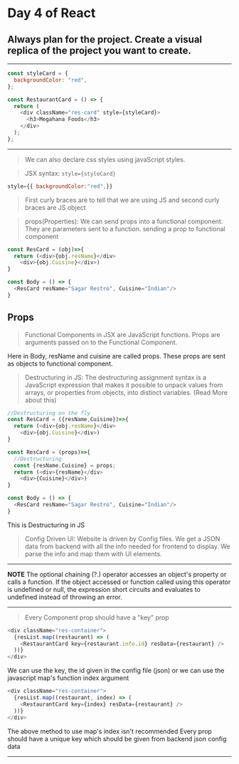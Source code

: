 # Day 4 of React

## Always plan for the project. Create a visual replica of the project you want to create.

---

```js
const styleCard = {
  backgroundColor: "red",
};

const RestaurantCard = () => {
  return (
    <div className="res-card" style={styleCard}>
      <h3>Megahana Foods</h3>
    </div>
  );
};
```

---

> We can also declare css styles using javaScript styles.

> JSX syntax: `style={styleCard}`

```js
style={{ backgroundColor:"red",}}
```

> First curly braces are to tell that we are using JS and second curly braces are JS object

> props(Properties): We can send props into a functional component. They are parameters sent to a function. sending a prop to functional component

```js
const ResCard = (obj)=>{
  return (<div>{obj.resName}</div>
    <div>{obj.Cuisine}</div>)
}

const Body = () => {
  <ResCard resName="Sagar Restro", Cuisine="Indian"/>
}
```

## Props

> Functional Components in JSX are JavaScript functions. Props are arguments passed on to the Functional Component.

Here in Body, resName and cuisine are called props. These props are sent as objects to functional component.

> Destructuring in JS: The destructuring assignment syntax is a JavaScript expression that makes it possible to unpack values from arrays, or properties from objects, into distinct variables. (Read More about this)

```js
//Destructuring on the fly
const ResCard = ({resName,Cuisine})=>{
  return (<div>{obj.resName}</div>
    <div>{obj.Cuisine}</div>)
}

const ResCard = (props)=>{
  //Destructuring
  const {resName,Cuisine} = props;
  return (<div>{resName}</div>
    <div>{Cuisine}</div>)
}

const Body = () => {
  <ResCard resName="Sagar Restro", Cuisine="Indian"/>
}
```

This is Destructuring in JS

> Config Driven UI: Website is driven by Config files. We get a JSON data from backend with all the info needed for frontend to display. We parse the info and map them with UI elements.

---

**NOTE**
The optional chaining (?.) operator accesses an object's property or calls a function. If the object accessed or function called using this operator is undefined or null, the expression short circuits and evaluates to undefined instead of throwing an error.

---

> Every Component prop should have a "key" prop

```js
<div className="res-container">
  {resList.map((restaurant) => (
    <RestaurantCard key={restaurant.info.id} resData={restaurant} />
  ))}
</div>
```

We can use the key, the id given in the config file (json) or we can use the javascript map's function index argument

```js
<div className="res-container">
  {resList.map((restaurant, index) => (
    <RestaurantCard key={index} resData={restaurant} />
  ))}
</div>
```

The above method to use map's index isn't recommended
Every prop should have a unique key which should be given from backend json config data

---
